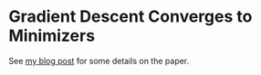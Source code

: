 # Gradient Descent Converges to Minimizers

See [my blog
post](https://danieltakeshi.github.io/2016-03-26-gradient-descent-converges-to-minimizers/)
for some details on the paper.
